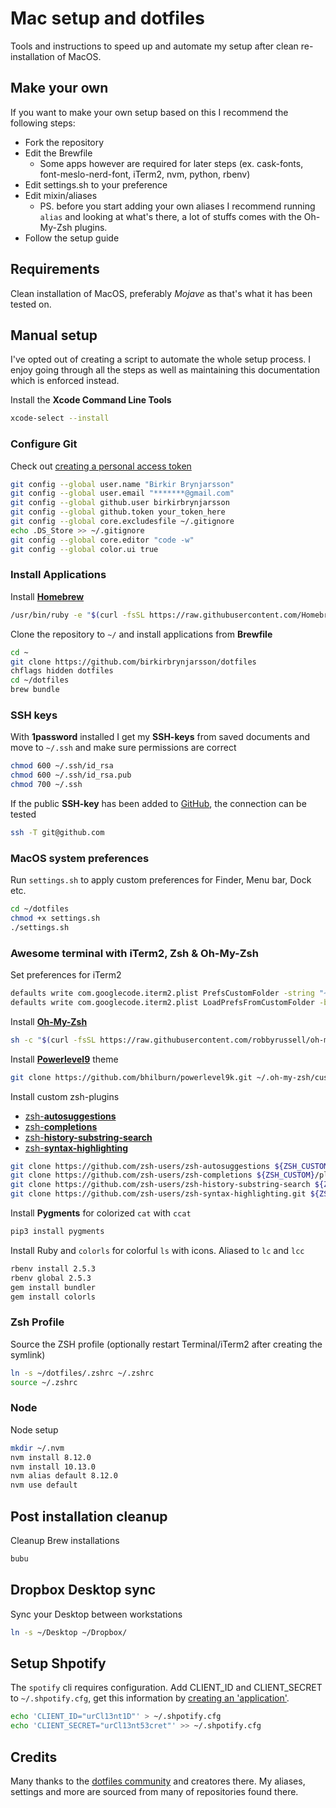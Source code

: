 # Mac setup and dotfiles
Tools and instructions to speed up and automate my setup after clean re-installation of MacOS.


## Make your own
If you want to make your own setup based on this I recommend the following steps:

- Fork the repository
- Edit the Brewfile
  - Some apps however are required for later steps (ex. cask-fonts, font-meslo-nerd-font, iTerm2, nvm, python, rbenv)
- Edit settings.sh to your preference
- Edit mixin/aliases
  - PS. before you start adding your own aliases I recommend running `alias` and looking at what's there, a lot of stuffs comes with the Oh-My-Zsh plugins.
- Follow the setup guide


## Requirements
Clean installation of MacOS, preferably _Mojave_ as that's what it has been tested on.


## Manual setup
I've opted out of creating a script to automate the whole setup process. I enjoy going through all the steps as well as maintaining this documentation which is enforced instead.

Install the **Xcode Command Line Tools**

```bash
xcode-select --install
```

### Configure Git
Check out [creating a personal access token](https://help.github.com/articles/creating-a-personal-access-token-for-the-command-line/)

```bash
git config --global user.name "Birkir Brynjarsson"  
git config --global user.email "*******@gmail.com"  
git config --global github.user birkirbrynjarsson
git config --global github.token your_token_here
git config --global core.excludesfile ~/.gitignore
echo .DS_Store >> ~/.gitignore
git config --global core.editor "code -w"
git config --global color.ui true
```

### Install Applications

Install [**Homebrew**](https://brew.sh/)

```bash
/usr/bin/ruby -e "$(curl -fsSL https://raw.githubusercontent.com/Homebrew/install/master/install)"
```


Clone the repository to `~/` and install applications from **Brewfile**

```bash
cd ~
git clone https://github.com/birkirbrynjarsson/dotfiles
chflags hidden dotfiles
cd ~/dotfiles
brew bundle
```

### SSH keys

With **1password** installed I get my **SSH-keys** from saved documents and move to `~/.ssh` and make sure permissions are correct

```bash
chmod 600 ~/.ssh/id_rsa
chmod 600 ~/.ssh/id_rsa.pub
chmod 700 ~/.ssh
```

If the public **SSH-key** has been added to [GitHub](https://github.com/settings/ssh), the connection can be tested

```bash
ssh -T git@github.com
```

### MacOS system preferences

Run `settings.sh` to apply custom preferences for Finder, Menu bar, Dock etc.

```bash
cd ~/dotfiles
chmod +x settings.sh
./settings.sh
```


### Awesome terminal with iTerm2, Zsh & Oh-My-Zsh

Set preferences for iTerm2

```bash
defaults write com.googlecode.iterm2.plist PrefsCustomFolder -string "~/dotfiles/iterm2"
defaults write com.googlecode.iterm2.plist LoadPrefsFromCustomFolder -bool true
```

Install **[Oh-My-Zsh](https://github.com/robbyrussell/oh-my-zsh)**

```bash
sh -c "$(curl -fsSL https://raw.githubusercontent.com/robbyrussell/oh-my-zsh/master/tools/install.sh)"
```

Install [**Powerlevel9**](https://github.com/bhilburn/powerlevel9k) theme

```bash
git clone https://github.com/bhilburn/powerlevel9k.git ~/.oh-my-zsh/custom/themes/powerlevel9k
```

Install custom zsh-plugins

- [zsh-**autosuggestions**](https://github.com/zsh-users/zsh-autosuggestions)
- [zsh-**completions**](https://github.com/zsh-users/zsh-completions)
- [zsh-**history-substring-search**](https://github.com/zsh-users/zsh-history-substring-search)
- [zsh-**syntax-highlighting**](https://github.com/zsh-users/zsh-syntax-highlighting)

```bash
git clone https://github.com/zsh-users/zsh-autosuggestions ${ZSH_CUSTOM}/plugins/zsh-autosuggestions
git clone https://github.com/zsh-users/zsh-completions ${ZSH_CUSTOM}/plugins/zsh-completions
git clone https://github.com/zsh-users/zsh-history-substring-search ${ZSH_CUSTOM}/plugins/zsh-history-substring-search
git clone https://github.com/zsh-users/zsh-syntax-highlighting.git ${ZSH_CUSTOM}/plugins/zsh-syntax-highlighting
```

Install **Pygments** for colorized `cat` with `ccat`

```bash
pip3 install pygments
```

Install Ruby and `colorls` for colorful `ls` with icons. Aliased to `lc` and `lcc`

```bash
rbenv install 2.5.3
rbenv global 2.5.3
gem install bundler
gem install colorls
```


### Zsh Profile

Source the ZSH profile (optionally restart Terminal/iTerm2 after creating the symlink)

```bash
ln -s ~/dotfiles/.zshrc ~/.zshrc
source ~/.zshrc
```

### Node
Node setup

```bash
mkdir ~/.nvm
nvm install 8.12.0
nvm install 10.13.0
nvm alias default 8.12.0
nvm use default
```


## Post installation cleanup

Cleanup Brew installations

```bash
bubu
```


## Dropbox Desktop sync

Sync your Desktop between workstations

```bash
ln -s ~/Desktop ~/Dropbox/
```


## Setup Shpotify

The `spotify` cli requires configuration.
Add CLIENT_ID and CLIENT_SECRET to `~/.shpotify.cfg`, get this information by [creating an 'application'](https://developer.spotify.com/my-applications/#!/applications/create).

```bash
echo 'CLIENT_ID="urCl13nt1D"' > ~/.shpotify.cfg
echo 'CLIENT_SECRET="urCl13nt53cret"' >> ~/.shpotify.cfg
```

## Credits
Many thanks to the [dotfiles community](http://dotfiles.github.io/) and creatores there. My aliases, settings and more are sourced from many of repositories found there.